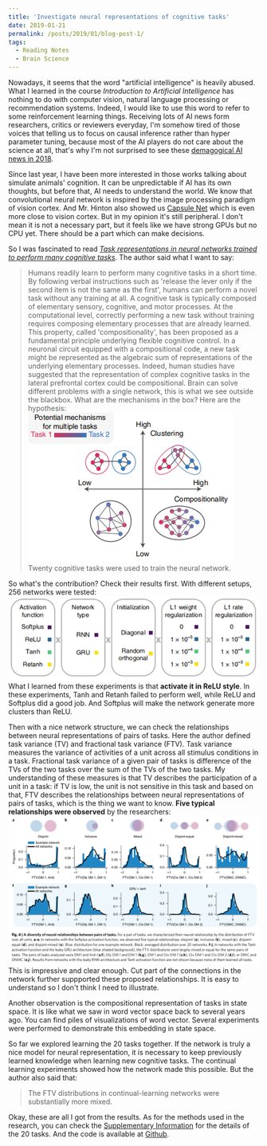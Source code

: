 ```yaml
---
title: 'Investigate neural representations of cognitive tasks'
date: 2019-01-21
permalink: /posts/2019/01/blog-post-1/
tags:
  - Reading Notes 
  - Brain Science
---
```


Nowadays, it seems that the word "artificial intelligence" is heavily abused.
What I learned in the course *Introduction to Artificial Intelligence* has nothing to do with computer vision, natural language processing or recommendation systems.
Indeed, I would like to use this word to refer to some reinforcement learning things.
Receiving lots of AI news form researchers, critics or reviewers everyday, I'm somehow tired of those voices that telling us to focus on causal inference rather than hyper parameter tuning, because most of the AI players do not care about the science at all, that's why I'm not surprised to see these [demagogical AI news in 2018](https://mp.weixin.qq.com/s/xh2Of-fUhlPPpoyRu6ogww).

Since last year, I have been more interested in those works talking about simulate animals' cognition.
It can be unpredictable if AI has its own thoughts, but before that, AI needs to understand the world.
We know that convolutional neural network is inspired by the image processing paradigm of vision cortex. 
And Mr. Hinton also showed us [Capsule Net](http://papers.nips.cc/paper/6975-dynamic-routing-between-capsules) which is even more close to vision cortex.
But in my opinion it's still peripheral.
I don't mean it is not a necessary part, but it feels like we have strong GPUs but no CPU yet.
There should be a part which can make decisions.

So I was fascinated to read [*Task representations in neural networks trained to perform many cognitive tasks*](https://doi.org/10.1038/s41593-018-0310-2).
The author said what I want to say:
>Humans readily learn to perform many cognitive tasks in a short time. By following verbal instructions such as 'release the lever only if the second item is not the same as the first', humans can perform a novel task without any training at all. A cognitive task is typically composed of elementary sensory, cognitive, and motor processes. At the computational level, correctly performing a new task without training requires composing elementary processes that are already learned. This property, called 'compositionality', has been proposed as a fundamental principle underlying flexible cognitive control. In a neuronal circuit equipped with a compositional code, a new task might be represented as the algebraic sum of representations of the underlying elementary processes. Indeed, human studies have suggested that the representation of complex cognitive tasks in the lateral prefrontal cortex could be compositional.
Brain can solve different problems with a single network, this is what we see outside the blackbox. 
What are the mechanisms in the box? 
Here are the hypothesis:
![Fig. 1a](/images/20190121Fig1a.png 'Clustering and Compositionality')
Twenty cognitive tasks were used to train the neural network.

So what's the contribution?
Check their results first.
With different setups, 256 networks were tested:
![Fig. 3a](/images/20190121Fig3a.png 'Different networks')
What I learned from these experiments is that **activate it in ReLU style**. 
In these experiments, Tanh and Retanh failed to perform well, while ReLU and Softplus did a good job.
And Softplus will make the network generate more clusters than ReLU.

Then with a nice network structure, we can check the relationships between neural representations of pairs of tasks.
Here the author defined task variance (TV) and fractional task variance (FTV).
Task variance measures the variance of activities of a unit across all stimulus conditions in a task.
Fractional task variance of a given pair of tasks is difference of the TVs of the two tasks over the sum of the TVs of the two tasks.
My understanding of these measures is that TV describes the participation of a unit in a task: if TV is low, the unit is not sensitive in this task and based on that, FTV describes the relationships between neural representations of pairs of tasks, which is the thing we want to know.
**Five typical relationships were observed** by the researchers:
![Fig. 4](/images/20190121Fig4.png 'Relationships between neural representations of pairs of tasks')
This is impressive and clear enough.
Cut part of the connections in the network further suppported these proposed relationships.
It is easy to understand so I don't think I need to illustrate.

Another observation is the compositional representation of tasks in state space.
It is like what we saw in word vector space back to several years ago.
You can find piles of visualizations of word vector.
Several experiments were performed to demonstrate this embedding in state space.

So far we explored learning the 20 tasks together.
If the network is truly a nice model for neural representation, it is necessary to keep previously learned knowledge when learning new cognitive tasks.
The continual learning experiments showed how the network made this possible.
But the author also said that:
>The FTV distributions in continual-learning networks were substantially more mixed.

Okay, these are all I got from the results.
As for the methods used in the research, you can check the [Supplementary Information](https://static-content.springer.com/esm/art%3A10.1038%2Fs41593-018-0310-2/MediaObjects/41593_2018_310_MOESM1_ESM.pdf) for the details of the 20 tasks.
And the code is available at [Github](https://github.com/gyyang/multitask).
